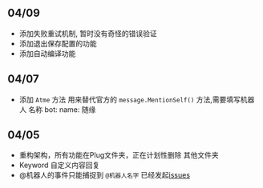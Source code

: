 ## 04/09
- 添加失败重试机制, 暂时没有奇怪的错误验证
- 添加退出保存配置的功能
- 添加自动编译功能

## 04/07
- 添加 `Atme` 方法 用来替代官方的 `message.MentionSelf()` 方法,需要填写机器人 名称 bot: name: 随缘

## 04/05

- 重构架构，所有功能在Plug文件夹，正在计划性删除 其他文件夹
- Keyword 自定义内容回复
- @机器人的事件只能捕捉到 `@机器人名字` 已经发起[issues](https://github.com/wechaty/puppet-xp/issues/97)